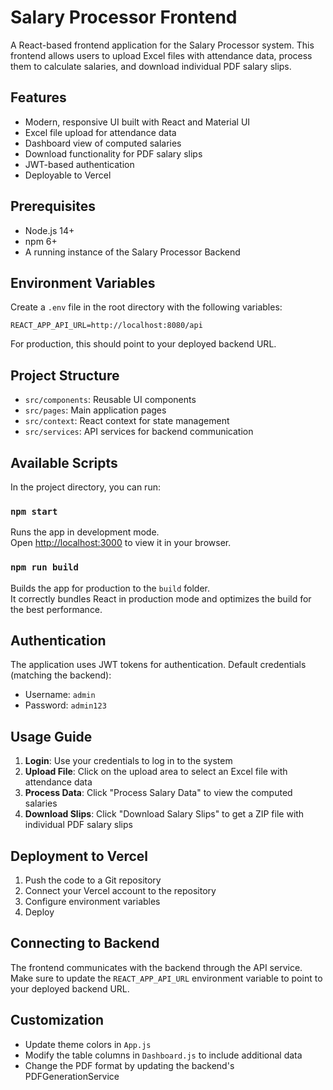 # Salary Processor Frontend

A React-based frontend application for the Salary Processor system. This frontend allows users to upload Excel files with attendance data, process them to calculate salaries, and download individual PDF salary slips.

## Features

- Modern, responsive UI built with React and Material UI
- Excel file upload for attendance data
- Dashboard view of computed salaries
- Download functionality for PDF salary slips
- JWT-based authentication
- Deployable to Vercel

## Prerequisites

- Node.js 14+
- npm 6+
- A running instance of the Salary Processor Backend

## Environment Variables

Create a `.env` file in the root directory with the following variables:

```
REACT_APP_API_URL=http://localhost:8080/api
```

For production, this should point to your deployed backend URL.

## Project Structure

- `src/components`: Reusable UI components
- `src/pages`: Main application pages
- `src/context`: React context for state management
- `src/services`: API services for backend communication

## Available Scripts

In the project directory, you can run:

### `npm start`

Runs the app in development mode.\
Open [http://localhost:3000](http://localhost:3000) to view it in your browser.

### `npm run build`

Builds the app for production to the `build` folder.\
It correctly bundles React in production mode and optimizes the build for the best performance.

## Authentication

The application uses JWT tokens for authentication. Default credentials (matching the backend):
- Username: `admin`
- Password: `admin123`

## Usage Guide

1. **Login**: Use your credentials to log in to the system
2. **Upload File**: Click on the upload area to select an Excel file with attendance data
3. **Process Data**: Click "Process Salary Data" to view the computed salaries
4. **Download Slips**: Click "Download Salary Slips" to get a ZIP file with individual PDF salary slips

## Deployment to Vercel

1. Push the code to a Git repository
2. Connect your Vercel account to the repository
3. Configure environment variables
4. Deploy

## Connecting to Backend

The frontend communicates with the backend through the API service. Make sure to update the `REACT_APP_API_URL` environment variable to point to your deployed backend URL.

## Customization

- Update theme colors in `App.js`
- Modify the table columns in `Dashboard.js` to include additional data
- Change the PDF format by updating the backend's PDFGenerationService
